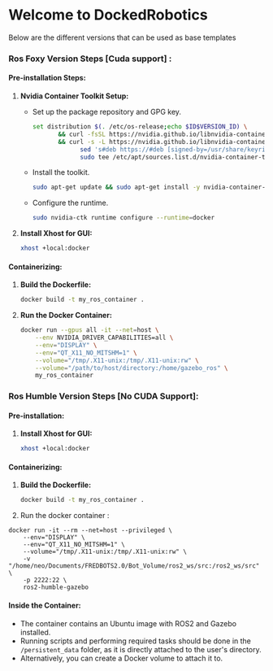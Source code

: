# Welcome to DockedRobotics

Below are the different versions that can be used as base templates

### Ros Foxy Version Steps [Cuda support] :

#### Pre-installation Steps:

1. **Nvidia Container Toolkit Setup:**
   - Set up the package repository and GPG key.
     ```bash
     set distribution $(. /etc/os-release;echo $ID$VERSION_ID) \
            && curl -fsSL https://nvidia.github.io/libnvidia-container/gpgkey | sudo gpg --dearmor -o /usr/share/keyrings/nvidia-container-toolkit-keyring.gpg \
            && curl -s -L https://nvidia.github.io/libnvidia-container/$distribution/libnvidia-container.list | \
                  sed 's#deb https://#deb [signed-by=/usr/share/keyrings/nvidia-container-toolkit-keyring.gpg] https://#g' | \
                  sudo tee /etc/apt/sources.list.d/nvidia-container-toolkit.list
     ```
   - Install the toolkit.
     ```bash
     sudo apt-get update && sudo apt-get install -y nvidia-container-toolkit
     ```
   - Configure the runtime.
     ```bash
     sudo nvidia-ctk runtime configure --runtime=docker
     ```

2. **Install Xhost for GUI:**
   ```bash
   xhost +local:docker
   ```

#### Containerizing:

1. **Build the Dockerfile:**
   ```bash
   docker build -t my_ros_container .
   ```

2. **Run the Docker Container:**
   ```bash
   docker run --gpus all -it --net=host \
       --env NVIDIA_DRIVER_CAPABILITIES=all \
       --env="DISPLAY" \
       --env="QT_X11_NO_MITSHM=1" \
       --volume="/tmp/.X11-unix:/tmp/.X11-unix:rw" \
       --volume="/path/to/host/directory:/home/gazebo_ros" \
       my_ros_container
   ```

### Ros Humble Version Steps [No CUDA Support]:

#### Pre-installation:

1. **Install Xhost for GUI:**
   ```bash
   xhost +local:docker
   ```

#### Containerizing:

1. **Build the Dockerfile:**
   ```bash
   docker build -t my_ros_container .
   ```

2. Run the docker container : 
```
docker run -it --rm --net=host --privileged \
    --env="DISPLAY" \
    --env="QT_X11_NO_MITSHM=1" \
    --volume="/tmp/.X11-unix:/tmp/.X11-unix:rw" \
    -v "/home/neo/Documents/FREDBOTS2.0/Bot_Volume/ros2_ws/src:/ros2_ws/src" \
    -p 2222:22 \
    ros2-humble-gazebo
```

#### Inside the Container:

- The container contains an Ubuntu image with ROS2 and Gazebo installed.
- Running scripts and performing required tasks should be done in the `/persistent_data` folder, as it is directly attached to the user's directory.
- Alternatively, you can create a Docker volume to attach it to.

